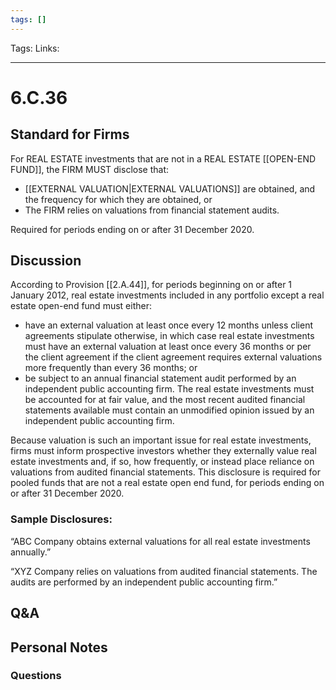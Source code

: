 ```yaml
---
tags: []
---
```

Tags:
Links: 
___
# 6.C.36
## Standard for Firms
For REAL ESTATE investments that are not in a REAL ESTATE [[OPEN-END FUND]], the FIRM MUST disclose that:
- [[EXTERNAL VALUATION|EXTERNAL VALUATIONS]] are obtained, and the frequency for which they are obtained, or
- The FIRM relies on valuations from financial statement audits.

Required for periods ending on or after 31 December 2020.
## Discussion
According to Provision [[2.A.44]], for periods beginning on or after 1 January 2012, real estate investments included in any portfolio except a real estate open-end fund must either:
- have an external valuation at least once every 12 months unless client agreements stipulate otherwise, in which case real estate investments must have an external valuation at least once every 36 months or per the client agreement if the client agreement requires external valuations more frequently than every 36 months; or
- be subject to an annual financial statement audit performed by an independent public accounting firm. The real estate investments must be accounted for at fair value, and the most recent audited financial statements available must contain an unmodified opinion issued by an independent public accounting firm.

Because valuation is such an important issue for real estate investments, firms must inform prospective investors whether they externally value real estate investments and, if so, how frequently, or instead place reliance on valuations from audited financial statements. This disclosure is required for pooled funds that are not a real estate open end fund, for periods ending on or after 31 December 2020.
### Sample Disclosures:
“ABC Company obtains external valuations for all real estate investments annually.”

“XYZ Company relies on valuations from audited financial statements. The audits are performed by an independent public accounting firm.”
## Q&A

## Personal Notes

### Questions